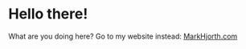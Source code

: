 # Hello there!
What are you doing here? Go to my website instead:
[MarkHjorth.com](http://markhjorth.com)
